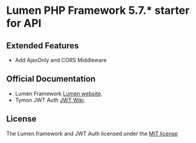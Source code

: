 # Lumen PHP Framework 5.7.* starter for API

## Extended Features

* Add AjaxOnly and CORS Middleware

## Official Documentation

* Lumen Framework [Lumen website](http://lumen.laravel.com/docs).
* Tymon JWT Auth [JWT Wiki](https://github.com/tymondesigns/jwt-auth/wiki).

## License

The Lumen framework and JWT Auth licensed under the [MIT license](http://opensource.org/licenses/MIT)
